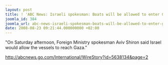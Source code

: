 ```yaml
---
layout: post
title: ! 'ABC News: Israeli spokesman: Boats will be allowed to enter Gaza'
joomla_id: 384
joomla_url: abc-news-israeli-spokesman-boats-will-be-allowed-to-enter-gaza
date: 2008-08-23 09:21:44.000000000 +02:00
---
```

&quot;On Saturday afternoon, Foreign Ministry spokesman Aviv Shiron said Israel would allow the vessels to reach Gaza.&quot;<p><a href="http://abcnews.go.com/International/WireStory?id=5638134&page=2">http://abcnews.go.com/International/WireStory?id=5638134&page=2</a></p>

